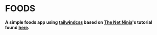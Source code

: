 # FOODS

#### A simple foods app using [tailwindcss](https://tailwindcss.com) based on **[The Net Ninja](https://www.youtube.com/@NetNinja)**'s tutorial found [here](https://www.youtube.com/playlist?list=PL4cUxeGkcC9gpXORlEHjc5bgnIi5HEGhw).